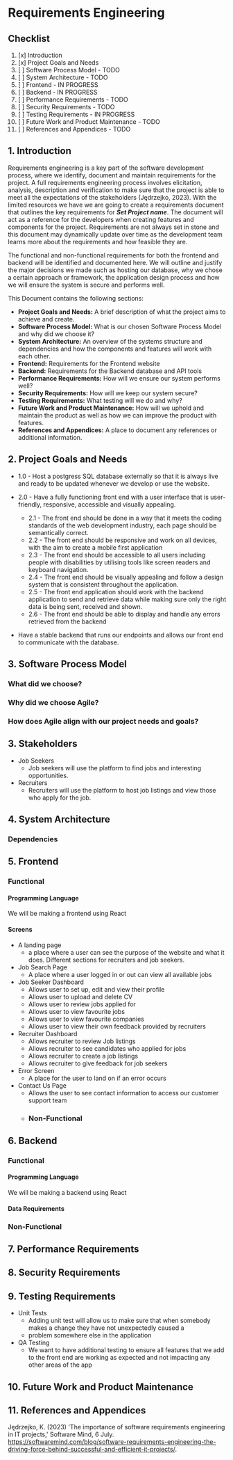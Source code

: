 # Requirements Engineering 

## Checklist
1. [x] Introduction
2. [x] Project Goals and Needs 
3. [ ] Software Process Model - TODO
4. [ ] System Architecture - TODO
5. [ ] Frontend - IN PROGRESS
6. [ ] Backend - IN PROGRESS
7. [ ] Performance Requirements - TODO
8. [ ] Security Requirements - TODO
9. [ ] Testing Requirements - IN PROGRESS
10. [ ] Future Work and Product Maintenance - TODO
11. [ ] References and Appendices - TODO


## 1. Introduction
Requirements engineering is a key part of the software development process, where we identify, document and maintain requirements for the project.
A full requirements engineering process involves elicitation, analysis, description and verification to make sure that the project is able to meet all the expectations of the stakeholders (Jędrzejko, 2023).
With the limited resources we have we are going to create a requirements document that outlines the key requirements for ***Set Project name***. The document will act as a reference for the developers when creating features and components for the project.
Requirements are not always set in stone and this document may dynamically update over time as the development team learns more about the requirements and how feasible they are.

The functional and non-functional requirements for both the frontend and backend will be identified and documented here. We will outline and justify the
major decisions we made such as hosting our database, why we chose a certain approach or framework, the application design process and how we will ensure the system is secure and performs well.

This Document contains the following sections:

* **Project Goals and Needs:** A brief description of what the project aims to achieve and create. 
* **Software Process Model:** What is our chosen Software Process Model and why did we choose it?
* **System Architecture:** An overview of the systems structure and dependencies and how the components and features will work with each other.
* **Frontend:** Requirements for the Frontend website
* **Backend:** Requirements for the Backend database and API tools
* **Performance Requirements:** How will we ensure our system performs well?
* **Security Requirements:** How will we keep our system secure?
* **Testing Requirements:** What testing will we do and why?
* **Future Work and Product Maintenance:** How will we uphold and maintain the product as well as how we can improve the product with features.
* **References and Appendices:** A place to document any references or additional information.

## 2. Project Goals and Needs
  - 1.0 - Host a postgress SQL database externally so that it is always live and ready to be updated whenever we develop or 
  use the website.


  - 2.0 - Have a fully functioning front end with a user interface that is user-friendly, responsive, accessible and visually 
appealing.
    - 2.1 - The front end should be done in a way that it meets the coding standards of the web development industry, each page should be semantically correct.
    - 2.2 - The front end should be responsive and work on all devices, with the aim to create a mobile first application
    - 2.3 - The front end should be accessible to all users including people with disabilities by utilising tools like screen readers and keyboard navigation.
    - 2.4 - The front end should be visually appealing and follow a design system that is consistent throughout the application.
    - 2.5 - The front end application should work with the backend application to send and retrieve data while making sure only the right data is being sent, received and shown.
    - 2.6 - The front end should be able to display and handle any errors retrieved from the backend


  - Have a stable backend that runs our endpoints and allows our front end to communicate with the database.

## 3. Software Process Model
### What did we choose?

### Why did we choose Agile?

### How does Agile align with our project needs and goals?

## 3. Stakeholders
- Job Seekers
   - Job seekers will use the platform to find jobs and interesting opportunities.
- Recruiters
  - Recruiters will use the platform to host job listings and view those who 
  apply for the job.

## 4. System Architecture
### Dependencies

## 5. Frontend
### Functional
#### Programming Language
We will be making a frontend using React
#### Screens
- A landing page
  - a place where a user can see the purpose of the 
  website and what it does. Different sections for recruiters and job seekers.
- Job Search Page 
  - A place where a user logged in or out can view all available 
  jobs 
- Job Seeker Dashboard 
  - Allows user to set up, edit and view their profile
  - Allows user to upload and delete CV
  - Allows user to review jobs applied for
  - Allows user to view favourite jobs 
  - Allows user to view favourite companies
  - Allows user to view their own feedback provided by recruiters
- Recruiter Dashboard 
  - Allows recruiter to review Job listings
  - Allows recruiter to see candidates who applied for jobs
  - Allows recruiter to create a job listings
  - Allows recruiter to give feedback for job seekers
- Error Screen
  - A place for the user to land on if an error occurs
- Contact Us Page
  - Allows the user to see contact information to access our customer support team
  - ### Non-Functional

## 6. Backend

### Functional
#### Programming Language
We will be making a backend using React
#### Data Requirements
### Non-Functional


## 7. Performance Requirements

## 8. Security Requirements

## 9. Testing Requirements
- Unit Tests
  - Adding unit test will allow us to make sure that when somebody makes a change they have not unexpectedly caused a
  - problem somewhere else in the application
- QA Testing
  - We want to have additional testing to ensure all features that we add to the
    front end are working as expected and not impacting any other areas of the app
## 10. Future Work and Product Maintenance
## 11. References and Appendices 

Jędrzejko, K. (2023) 'The importance of software requirements engineering in IT projects,' Software Mind, 6 July. https://softwaremind.com/blog/software-requirements-engineering-the-driving-force-behind-successful-and-efficient-it-projects/.